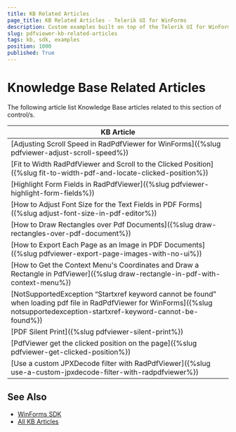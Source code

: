 ```yaml
---
title: KB Related Articles
page_title: KB Related Articles - Telerik UI for WinForms
description: Custom examples built on top of the Telerik UI for WinForms control.
slug: pdfviewer-kb-related-articles
tags: kb, sdk, examples
position: 1000
published: True
---
```


# Knowledge Base Related Articles

The following article list Knowledge Base articles related to this section of control/s.
<!--KB Articles Table-->

|KB Article|
|----|
|[Adjusting Scroll Speed in RadPdfViewer for WinForms]({%slug pdfviewer-adjust-scroll-speed%})|
|[Fit to Width RadPdfViewer and Scroll to the Clicked Position]({%slug fit-to-width-pdf-and-locate-clicked-position%})|
|[Highlight Form Fields in RadPdfViewer]({%slug pdfviewer-highlight-form-fields%})|
|[How to Adjust Font Size for the Text Fields in PDF Forms]({%slug adjust-font-size-in-pdf-editor%})|
|[How to Draw Rectangles over Pdf Documents]({%slug draw-rectangles-over-pdf-document%})|
|[How to Export Each Page as an Image in PDF Documents]({%slug pdfviewer-export-page-images-with-no-ui%})|
|[How to Get the Context Menu's Coordinates and Draw a Rectangle in PdfViewer]({%slug draw-rectangle-in-pdf-with-context-menu%})|
|[NotSupportedException “Startxref keyword cannot be found” when loading pdf file in RadPdfViewer for WinForms]({%slug notsupportedexception-startxref-keyword-cannot-be-found%})|
|[PDF Silent Print]({%slug pdfviewer-silent-print%})|
|[PdfViewer get the clicked position on the page]({%slug pdfviewer-get-clicked-position%})|
|[Use a custom JPXDecode filter with RadPdfViewer]({%slug use-a-custom-jpxdecode-filter-with-radpdfviewer%})|

## See Also

* [WinForms SDK](https://github.com/telerik/winforms-sdk)
* [All KB Articles](https://docs.telerik.com/devtools/winforms/knowledge-base)
